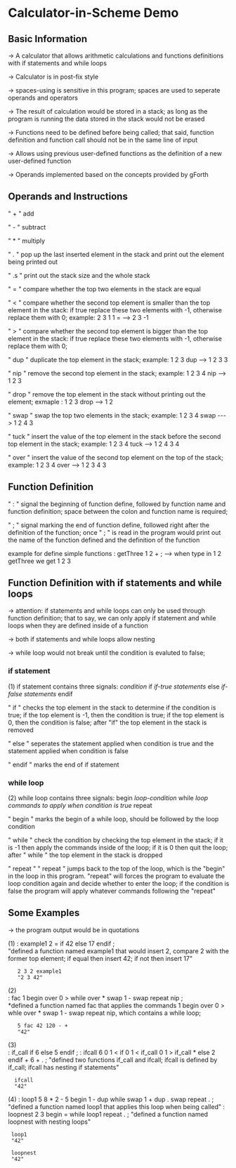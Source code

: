 # Calculator-in-Scheme Demo

## Basic Information
-> A calculator that allows arithmetic calculations and functions definitions with if statements and while loops

-> Calculator is in post-fix style

-> spaces-using is sensitive in this program; spaces are used to seperate operands and operators

-> The result of calculation would be stored in a stack; as long as the program is running the data stored in the stack would not be erased 

-> Functions need to be defined before being called; that said, function definition and function call should not be in the same line of input

-> Allows using previous user-defined functions as the definition of a new user-defined function

-> Operands implemented based on the concepts provided by gForth


## Operands and Instructions 

" + "       add

" - "       subtract  

" * "       multiply

" . "       pop up the last inserted element in the stack and print out the element being printed out

" .s "      print out the stack size and the whole stack

" = "       compare whether the top two elements in the stack are equal

" < "       compare whether the second top element is smaller than the top element in the stack: if true replace these two                             elements with -1, otherwise replace them with 0; example: 2 3 1 1 =   -->   2 3 -1  

" > "       compare whether the second top element is bigger than the top element in the stack: if true replace these two                             elements with -1, otherwise replace them with 0;

" dup "     duplicate the top element in the stack; example: 1 2 3 dup   -->    1 2 3 3 

" nip "     remove the second top element in the stack; example:  1 2 3 4 nip    -->    1 2 3

" drop "    remove the top element in the stack without printing out the element; exmaple : 1 2 3 drop   -->    1 2 

" swap "    swap the top two elements in the stack; example: 1 2 3 4 swap    --->   1 2 4 3 

" tuck "    insert the value of the top element in the stack before the second top element in the stack; example: 1 2 3 4 tuck  --> 1 2 4 3 4

" over "    insert the value of the second top element on the top of the stack; example: 1 2 3 4 over  --> 1 2 3 4 3
                     
                     

## Function Definition

" : "       signal the beginning of function define, followed by function name and function definition; space between the colon and function name is required;

" ; "       signal marking the end of function define, followed right after the definition of the function; once " ; " is read in the program would print out the name of the function defined and the definition of the function

example for define simple functions
: getThree 1 2 + ;           --> when type in    1 2 getThree    we get    1 2 3 



## Function Definition with if statements and while loops

-> attention: if statements and while loops can only be used through function definition; that to say, we can only apply if statement and while loops when they are defined inside of a function

-> both if statements and while loops allow nesting

-> while loop would not break until the condition is evaluted to false;


### if statement
(1) if statement contains three signals:   *condition*  if  *if-true statements*  else  *if-false statements*  endif  

" if "      checks the top element in the stack to determine if the condition is true; if the top element is -1, then the condition is true; if the top element is 0, then the condition is false; after "if" the top element in the stack is removed

" else "    seperates the statement applied when condition is true and the statement applied when condition is false

" endif "   marks the end of if statement

### while loop
(2) while loop contains three signals:    begin  *loop-condition*  while  *loop commands to apply when condition is true*  repeat

" begin "   marks the begin of a while loop, should be followed by the loop condition

" while "   check the condition by checking the top element in the stack; if it is -1 then apply the commands inside of the loop; if it is 0 then quit the loop; after " while " the top element in the stack is dropped

" repeat "  " repeat " jumps back to the top of the loop, which is the "begin" in the loop in this program. "repeat" will forces the program to evaluate the loop condition again and decide whether to enter the loop; if the condition is false the program will apply whatever commands following the "repeat"


## Some Examples

 -> the program output would be in quotations
 
 (1) 
      : example1 2 = if 42 else 17 endif ;    
      "defined a function named example1 that would insert 2, compare 2 with the former top element; if equal then insert 42; if not then       insert 17"
 
       2 3 2 example1    
       "2 3 42" 
 
 (2)  
      : fac 1 begin over 0 > while over * swap 1 - swap repeat nip ;    
      *defined a function named fac that applies the commands 1 begin over 0 > whle over * swap 1 - swap repeat nip, which contains a           while loop;
 
       5 fac 42 120 - +      
       "42"     
 
 (3)  
      : if_call if 6 else 5 endif ;
      : ifcall 6 0 1 < if 0 1 < if_call 0 1 > if_call * else 2 endif + 6 + . ;
      "defined two functions if_call and ifcall; ifcall is defined by if_call; ifcall has nesting if statements"
      
      ifcall
      "42"
      
 (4) 
     : loop1 5 8 * 2 - 5 begin 1 - dup while swap 1 + dup . swap repeat . ;
     "defined a function named loop1 that applies this loop when being called"
     : loopnest 2 3 begin = while loop1 repeat . ;
     "defined a function named loopnest with nesting loops"
     
     loop1 
     "42"
       
     loopnest
     "42"
 
 
 
 
 
 
